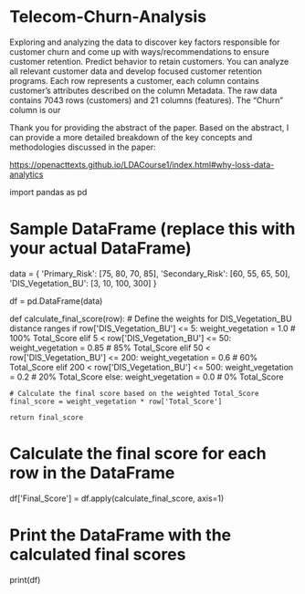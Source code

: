 # Telecom-Churn-Analysis
Exploring and analyzing the data to discover key factors responsible for customer churn and come up with ways/recommendations to ensure customer retention.
Predict behavior to retain customers. You can analyze all relevant customer data and develop focused customer retention programs. Each row represents a customer, each column contains customer’s attributes described on the column Metadata. The raw data contains 7043 rows (customers) and 21 columns (features). The “Churn” column is our 


Thank you for providing the abstract of the paper. Based on the abstract, I can provide a more detailed breakdown of the key concepts and methodologies discussed in the paper:

https://openacttexts.github.io/LDACourse1/index.html#why-loss-data-analytics




import pandas as pd

# Sample DataFrame (replace this with your actual DataFrame)
data = {
    'Primary_Risk': [75, 80, 70, 85],
    'Secondary_Risk': [60, 55, 65, 50],
    'DIS_Vegetation_BU': [3, 10, 100, 300]
}

df = pd.DataFrame(data)

def calculate_final_score(row):
    # Define the weights for DIS_Vegetation_BU distance ranges
    if row['DIS_Vegetation_BU'] <= 5:
        weight_vegetation = 1.0  # 100% Total_Score
    elif 5 < row['DIS_Vegetation_BU'] <= 50:
        weight_vegetation = 0.85  # 85% Total_Score
    elif 50 < row['DIS_Vegetation_BU'] <= 200:
        weight_vegetation = 0.6  # 60% Total_Score
    elif 200 < row['DIS_Vegetation_BU'] <= 500:
        weight_vegetation = 0.2  # 20% Total_Score
    else:
        weight_vegetation = 0.0  # 0% Total_Score

    # Calculate the final score based on the weighted Total_Score
    final_score = weight_vegetation * row['Total_Score']

    return final_score

# Calculate the final score for each row in the DataFrame
df['Final_Score'] = df.apply(calculate_final_score, axis=1)

# Print the DataFrame with the calculated final scores
print(df)

